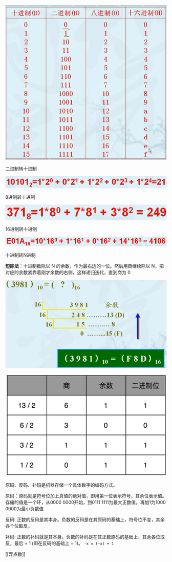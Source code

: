 ![](assets/image-20200910135035284.png)

二进制转十进制

![](assets/image-20200910135105995.png)

8进制转十进制

![](assets/image-20200910135113269.png)

16进制转十进制

![](assets/image-20200910135118011.png)



十进制转N进制

**短除法**：十进制数除以 N 的余数，作为最右边的一位。然后用商继续除以 N，把对应的余数紧靠着刚才余数的右侧，这样递归迭代，直到商为 0 

![](assets/image-20200910135244539.png)

![](assets/image-20200910135657855.png)

原码、反码、补码是机器存储一个具体数字的编码方式。

原码：原码就是符号位加上真值的绝对值，即用第一位表示符号，其余位表示值。
存储的值是一个环，从0000 0000开始，到0111 1111为最大正数值，再加1为1000 0000为最小负数值

反码: 正数的反码是其本身。负数的反码是在其原码的基础上，符号位不变，其余各个位取反。

补码: 正数的补码就是其本身。负数的补码是在其正数原码的基础上，其余各位取反，最后 + 1 (即在反码的基础上 + 1)。 `-x = (~x) + 1`


[[浮点数]]